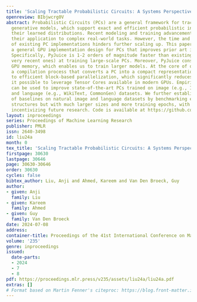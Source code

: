 ```yaml
---
title: 'Scaling Tractable Probabilistic Circuits: A Systems Perspective'
openreview: BIbjwcrg0V
abstract: Probabilistic Circuits (PCs) are a general framework for tractable deep
  generative models, which support exact and efficient probabilistic inference on
  their learned distributions. Recent modeling and training advancements have enabled
  their application to complex real-world tasks. However, the time and memory inefficiency
  of existing PC implementations hinders further scaling up. This paper proposes PyJuice,
  a general GPU implementation design for PCs that improves prior art in several regards.
  Specifically, PyJuice is 1-2 orders of magnitude faster than existing systems (including
  very recent ones) at training large-scale PCs. Moreover, PyJuice consumes 2-5x less
  GPU memory, which enables us to train larger models. At the core of our system is
  a compilation process that converts a PC into a compact representation amenable
  to efficient block-based parallelization, which significantly reduces IO and makes
  it possible to leverage Tensor Cores available in modern GPUs. Empirically, PyJuice
  can be used to improve state-of-the-art PCs trained on image (e.g., ImageNet32)
  and language (e.g., WikiText, CommonGen) datasets. We further establish a new set
  of baselines on natural image and language datasets by benchmarking existing PC
  structures but with much larger sizes and more training epochs, with the hope of
  incentivizing future research. Code is available at https://github.com/Tractables/pyjuice.
layout: inproceedings
series: Proceedings of Machine Learning Research
publisher: PMLR
issn: 2640-3498
id: liu24a
month: 0
tex_title: 'Scaling Tractable Probabilistic Circuits: A Systems Perspective'
firstpage: 30630
lastpage: 30646
page: 30630-30646
order: 30630
cycles: false
bibtex_author: Liu, Anji and Ahmed, Kareem and Van Den Broeck, Guy
author:
- given: Anji
  family: Liu
- given: Kareem
  family: Ahmed
- given: Guy
  family: Van Den Broeck
date: 2024-07-08
address:
container-title: Proceedings of the 41st International Conference on Machine Learning
volume: '235'
genre: inproceedings
issued:
  date-parts:
  - 2024
  - 7
  - 8
pdf: https://proceedings.mlr.press/v235/assets/liu24a/liu24a.pdf
extras: []
# Format based on Martin Fenner's citeproc: https://blog.front-matter.io/posts/citeproc-yaml-for-bibliographies/
---
```

